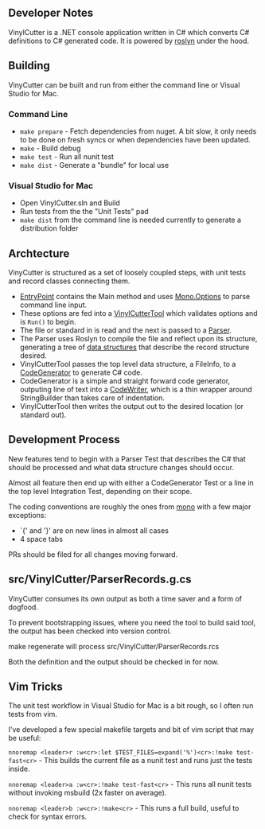 ## Developer Notes

VinylCutter is a .NET console application written in C# which converts C# definitions to C# generated code. It is powered by [roslyn](https://github.com/dotnet/roslyn) under the hood.

## Building

VinyCutter can be built and run from either the command line or Visual Studio for Mac.

### Command Line

- `make prepare` - Fetch dependencies from nuget. A bit slow, it only needs to be done on fresh syncs or when dependencies have been updated.
- `make` - Build debug
- `make test` - Run all nunit test
- `make dist` - Generate a "bundle" for local use


### Visual Studio for Mac

- Open VinylCutter.sln and Build
- Run tests from the the "Unit Tests" pad
- `make dist` from the command line is needed currently to generate a distribution folder


## Archtecture

VinyCutter is structured as a set of loosely coupled steps, with unit tests and record classes connecting them.

- [EntryPoint](https://github.com/chamons/VinylCutter/blob/master/src/VinylCutter/EntryPoint.cs) contains the Main method and uses [Mono.Options](https://github.com/mono/mono/blob/master/mcs/class/Mono.Options/Mono.Options/Options.cs) to parse command line input.
- These options are fed into a [VinylCutterTool](https://github.com/chamons/VinylCutter/blob/master/src/VinylCutter/VinylCutterTool.cs) which validates options and is `Run()` to begin.
- The file or standard in is read and the next is passed to a [Parser](https://github.com/chamons/VinylCutter/blob/master/src/VinylCutter/Parser.cs).
- The Parser uses Roslyn to compile the file and reflect upon its structure, generating a tree of [data structures](https://github.com/chamons/VinylCutter/blob/master/src/VinylCutter/ParserRecords.g.cs) that describe the record structure desired.
- VinylCutterTool passes the top level data structure, a FileInfo, to a [CodeGenerator](https://github.com/chamons/VinylCutter/blob/master/src/VinylCutter/CodeGenerator.cs) to generate C# code.
- CodeGenerator is a simple and straight forward code generator, outputing line of text into a [CodeWriter](https://github.com/chamons/VinylCutter/blob/master/src/VinylCutter/CodeWriter.cs), which is a thin wrapper around StringBuilder than takes care of indentation.
- VinylCutterTool then writes the output out to the desired location (or standard out).

## Development Process

New features tend to begin with a Parser Test that describes the C# that should be processed and what data structure changes should occur.

Almost all feature then end up with either a CodeGenerator Test or a line in the top level Integration Test, depending on their scope.

The coding conventions are roughly the ones from [mono](http://www.mono-project.com/community/contributing/coding-guidelines/) with a few major exceptions:

- `{' and '}' are on new lines in almost all cases
- 4 space tabs

PRs should be filed for all changes moving forward.

## src/VinylCutter/ParserRecords.g.cs

VinyCutter consumes its own output as both a time saver and a form of dogfood.

To prevent bootstrapping issues, where you need the tool to build said tool, the output has been checked into version control.

make regenerate will process src/VinylCutter/ParserRecords.rcs

Both the definition and the output should be checked in for now.

## Vim Tricks

The unit test workflow in Visual Studio for Mac is a bit rough, so I often run tests from vim. 

I've developed a few special makefile targets and bit of vim script that may be useful:

`nnoremap <leader>r :w<cr>:let $TEST_FILES=expand('%')<cr>:!make test-fast<cr>` - This builds the current file as a nunit test and runs just the tests inside.

`nnoremap <leader>a :w<cr>:!make test-fast<cr>` - This runs all nunit tests without invoking msbuild (2x faster on average).

`nnoremap <leader>b :w<cr>:!make<cr>` - This runs a full build, useful to check for syntax errors.
